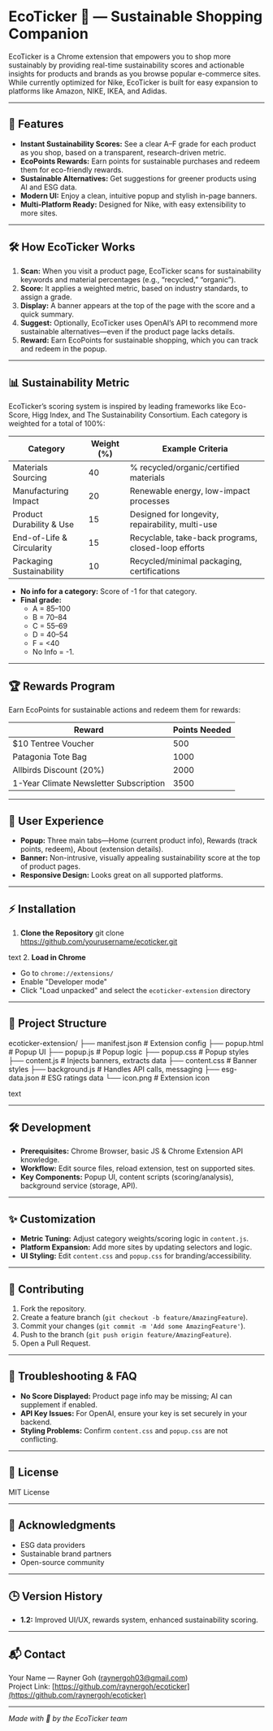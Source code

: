 # EcoTicker 🌱 — Sustainable Shopping Companion

EcoTicker is a Chrome extension that empowers you to shop more sustainably by providing real-time sustainability scores and actionable insights for products and brands as you browse popular e-commerce sites. While currently optimized for Nike, EcoTicker is built for easy expansion to platforms like Amazon, NIKE, IKEA, and Adidas.

---

## 🚀 Features

- **Instant Sustainability Scores:** See a clear A–F grade for each product as you shop, based on a transparent, research-driven metric.
- **EcoPoints Rewards:** Earn points for sustainable purchases and redeem them for eco-friendly rewards.
- **Sustainable Alternatives:** Get suggestions for greener products using AI and ESG data.
- **Modern UI:** Enjoy a clean, intuitive popup and stylish in-page banners.
- **Multi-Platform Ready:** Designed for Nike, with easy extensibility to more sites.

---

## 🛠️ How EcoTicker Works

1. **Scan:** When you visit a product page, EcoTicker scans for sustainability keywords and material percentages (e.g., “recycled,” “organic”).
2. **Score:** It applies a weighted metric, based on industry standards, to assign a grade.
3. **Display:** A banner appears at the top of the page with the score and a quick summary.
4. **Suggest:** Optionally, EcoTicker uses OpenAI’s API to recommend more sustainable alternatives—even if the product page lacks details.
5. **Reward:** Earn EcoPoints for sustainable shopping, which you can track and redeem in the popup.

---

## 📊 Sustainability Metric

EcoTicker’s scoring system is inspired by leading frameworks like Eco-Score, Higg Index, and The Sustainability Consortium. Each category is weighted for a total of 100%:

| Category                  | Weight (%) | Example Criteria                                  |
|---------------------------|------------|---------------------------------------------------|
| Materials Sourcing        | 40         | % recycled/organic/certified materials            |
| Manufacturing Impact      | 20         | Renewable energy, low-impact processes            |
| Product Durability & Use  | 15         | Designed for longevity, repairability, multi-use  |
| End-of-Life & Circularity | 15         | Recyclable, take-back programs, closed-loop efforts|
| Packaging Sustainability  | 10         | Recycled/minimal packaging, certifications        |

- **No info for a category:** Score of -1 for that category.
- **Final grade:**  
  - A = 85–100  
  - B = 70–84  
  - C = 55–69  
  - D = 40–54  
  - F = <40  
  - No Info = -1.

---

## 🏆 Rewards Program

Earn EcoPoints for sustainable actions and redeem them for rewards:

| Reward                                   | Points Needed |
|-------------------------------------------|--------------|
| $10 Tentree Voucher                      | 500          |
| Patagonia Tote Bag                       | 1000         |
| Allbirds Discount (20%)                  | 2000         |
| 1-Year Climate Newsletter Subscription   | 3500         |

---

## 🎨 User Experience

- **Popup:** Three main tabs—Home (current product info), Rewards (track points, redeem), About (extension details).
- **Banner:** Non-intrusive, visually appealing sustainability score at the top of product pages.
- **Responsive Design:** Looks great on all supported platforms.

---

## ⚡ Installation

1. **Clone the Repository**
git clone https://github.com/yourusername/ecoticker.git

text
2. **Load in Chrome**
- Go to `chrome://extensions/`
- Enable "Developer mode"
- Click "Load unpacked" and select the `ecoticker-extension` directory

---

## 📁 Project Structure

ecoticker-extension/
├── manifest.json # Extension config
├── popup.html # Popup UI
├── popup.js # Popup logic
├── popup.css # Popup styles
├── content.js # Injects banners, extracts data
├── content.css # Banner styles
├── background.js # Handles API calls, messaging
├── esg-data.json # ESG ratings data
└── icon.png # Extension icon

text

---

## 🛠️ Development

- **Prerequisites:** Chrome Browser, basic JS & Chrome Extension API knowledge.
- **Workflow:** Edit source files, reload extension, test on supported sites.
- **Key Components:** Popup UI, content scripts (scoring/analysis), background service (storage, API).

---

## ✨ Customization

- **Metric Tuning:** Adjust category weights/scoring logic in `content.js`.
- **Platform Expansion:** Add more sites by updating selectors and logic.
- **UI Styling:** Edit `content.css` and `popup.css` for branding/accessibility.

---

## 🤝 Contributing

1. Fork the repository.
2. Create a feature branch (`git checkout -b feature/AmazingFeature`).
3. Commit your changes (`git commit -m 'Add some AmazingFeature'`).
4. Push to the branch (`git push origin feature/AmazingFeature`).
5. Open a Pull Request.

---

## 🧩 Troubleshooting & FAQ

- **No Score Displayed:** Product page info may be missing; AI can supplement if enabled.
- **API Key Issues:** For OpenAI, ensure your key is set securely in your backend.
- **Styling Problems:** Confirm `content.css` and `popup.css` are not conflicting.

---

## 📜 License

MIT License

---

## 🙏 Acknowledgments

- ESG data providers
- Sustainable brand partners
- Open-source community

---

## 🕒 Version History

- **1.2:** Improved UI/UX, rewards system, enhanced sustainability scoring.

---

## 📬 Contact

Your Name — Rayner Goh (raynergoh03@gmail.com)  
Project Link: [https://github.com/raynergoh/ecoticker](https://github.com/raynergoh/ecoticker)

---

*Made with 💚 by the EcoTicker team*
